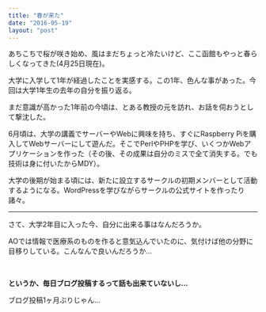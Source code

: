 ```yaml
---
title: "春が来た"
date: "2016-05-19"
layout: "post"
---
```


あちこちで桜が咲き始め、風はまだちょっと冷たいけど、ここ函館もやっと春らしくなってきた(4月25日現在)。

大学に入学して1年が経過したことを実感する。この1年、色んな事があった。今回は大学1年生の去年の自分を振り返る。

まだ意識が高かった1年前の今頃は、とある教授の元を訪れ、お話を伺おうとして撃沈した。

6月頃は、大学の講義でサーバーやWebに興味を持ち、すぐにRaspberry Piを購入してWebサーバーにして遊んだ。そこでPerlやPHPを学び、いくつかWebアプリケーションを作った（その後、その成果は自分のミスで全て消失する。でも技術は身に付いたからMDY）。

大学の後期が始まる頃には、新たに設立するサークルの初期メンバーとして活動するようになる。WordPressを学びながらサークルの公式サイトを作ったり諸々。

* * *

さて、大学2年目に入った今、自分に出来る事はなんだろうか。

AOでは情報で医療系のものを作ると意気込んでいたのに、気付けば他の分野に目移りしている。こんなんで良いんだろうか...

 

**というか、毎日ブログ投稿するって話も出来ていないし...**

ブログ投稿1ヶ月ぶりじゃん...
